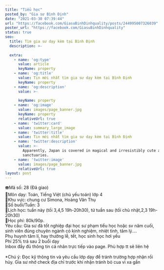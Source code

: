 ```yaml
---
title: "Tiểu học"
posted_by: "Gia sư Bình Định"
date: "2021-03-30 07:39:44"
url: "https://facebook.com/GiasuBinhDinhquality/posts/244995007326039"
poster_url: "https://facebook.com/GiasuBinhDinhquality"
status: true
seo:
  title: Tìm gia sư dạy kèm tại Bình Định
  description: >-
    
  extra:
    - name: 'og:type'
      value: article
      keyName: property
    - name: 'og:title'
      value: Tin mới nhất tìm gia sư dạy kèm tại Bình Định
      keyName: property
    - name: 'og:description'
      value: >-
        
      keyName: property
    - name: 'og:image'
      value: images/page_banner.jpg
      keyName: property
      relativeUrl: true
    - name: 'twitter:card'
      value: summary_large_image
    - name: 'twitter:title'
      value: Tin mới nhất tìm gia sư dạy kèm tại Bình Định
    - name: 'twitter:description'
      value: >-
        Apparently, Japan is covered in magical and irresistibly cute animal
        sanctuaries.
    - name: 'twitter:image'
      value: images/page_banner.jpg
      relativeUrl: true
layout: post
---
```

☎️Mã số: 28 (Đã giao)<br>🔹Môn dạy: Toán, Tiếng Việt (chủ yếu toán) lớp 4<br>🔹Khu vực: chung cư Simona, Hoàng Văn Thụ<br>🔹Số buổi/Tuần: 3<br>🔹Lịch học: tuần này (tối 3,4,5 19h-20h30), từ tuần sau (tối chủ nhật,2,3 19h-20h30)<br>🔹Học phí: 80k/90p.<br>Yêu cầu: Gia sư đã tốt nghiệp đại học sư phạm tiểu học hoặc sv năm cuối, sinh viên đúng chuyên ngành có kinh nghiệm, nhiệt tình, tâm lý....<br>Phụ huynh tâm lí, hay thưởng lễ, tết, học sinh học hơi yếu<br>Phí 25% trả sau 2 buổi dạy<br>Inbox đầy đủ thông tin cá nhân trực tiếp vào page. Phù hợp tt sẽ liên hệ<br><br>*Chú ý: Đọc kỹ thông tin và yêu cầu lớp dạy để tránh trường hợp nhận rồi hủy. Gia sư nhớ check địa chỉ trước khi nhận tránh bỏ cua vì xa gần

